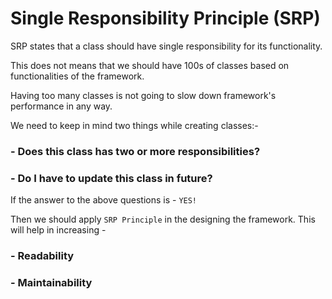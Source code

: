 # Single Responsibility Principle (SRP)

SRP states that a class should have single responsibility for its functionality.

This does not means that we should have 100s of classes based on functionalities of the framework.

Having too many classes is not going to slow down framework's performance in any way.

We need to keep in mind two things while creating classes:- 

### - Does this class has two or more responsibilities?
### - Do I have to update this class in future?

If the answer to the above questions is - `YES!` 

Then we should apply `SRP Principle` in the designing the framework.
This will help in increasing - 
### - Readability 
### - Maintainability 